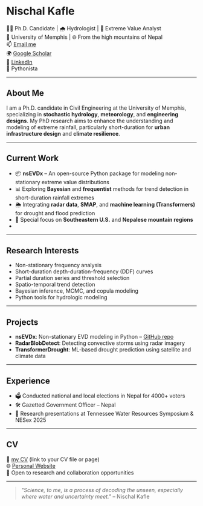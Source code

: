 # Nischal Kafle

👨‍🎓 Ph.D. Candidate | 🌧️ Hydrologist | 🧠 Extreme Value Analyst  
📍 University of Memphis | 🌐 From the high mountains of Nepal  
📫 [Email me](mailto:nkafle@memphis.edu)  
🌍 [Google Scholar](https://scholar.google.com/citations?user=5x8WK2EAAAAJ&hl=en)  
🔗 [LinkedIn](https://www.linkedin.com/in/nischal-kafle-67073a195/)  
🐍 Pythonista 

---

## About Me

I am a Ph.D. candidate in Civil Engineering at the University of Memphis, specializing in **stochastic hydrology**, **meteorology**, and **engineering designs**. My PhD research aims to enhance the understanding and modeling of extreme rainfall, particularly short-duration for **urban infrastructure design** and **climate resilience**.

---

## Current Work

- 📦 **nsEVDx** – An open-source Python package for modeling non-stationary extreme value distributions  
- 📊 Exploring **Bayesian** and **frequentist** methods for trend detection in short-duration rainfall extremes  
- 🌦️ Integrating **radar data**, **SMAP**, and **machine learning (Transformers)** for drought and flood prediction  
- 📍 Special focus on **Southeastern U.S.** and **Nepalese mountain regions**
- 

---

## Research Interests

- Non-stationary frequency analysis  
- Short-duration depth-duration-frequency (DDF) curves  
- Partial duration series and threshold selection  
- Spatio-temporal trend detection  
- Bayesian inference, MCMC, and copula modeling  
- Python tools for hydrologic modeling

---

## Projects

- **nsEVDx**: Non-stationary EVD modeling in Python – [GitHub repo](https://github.com/yourusername/nsEVDx)  
- **RadarBlobDetect**: Detecting convective storms using radar imagery  
- **TransformerDrought**: ML-based drought prediction using satellite and climate data  

---

## Experience

- 🗳️ Conducted national and local elections in Nepal for 4000+ voters  
- 🛠️ Gazetted Government Officer – Nepal  
- 🌊 Research presentations at Tennessee Water Resources Symposium & NESex 2025

---

## CV 

📄 [my CV](CV.md) (link to your CV file or page)  
🌐 [Personal Website](https://github.com/Nischalcs50.github.io)  
💬 Open to research and collaboration opportunities

---

> _"Science, to me, is a process of decoding the unseen, especially where water and uncertainty meet."_ – Nischal Kafle
